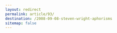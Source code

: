 ```yaml
---
layout: redirect
permalink: article/93/
destination: /2008-09-08-steven-wright-aphorisms
sitemap: false
---
```

